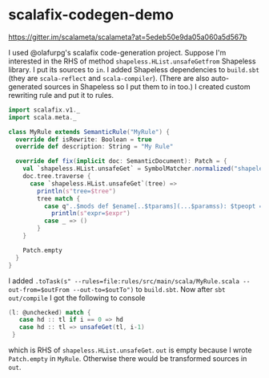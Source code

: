 # scalafix-codegen-demo

https://gitter.im/scalameta/scalameta?at=5edeb50e9da05a060a5d567b

I used @olafurpg's scalafix code-generation project. Suppose I'm interested in the RHS of method `shapeless.HList.unsafeGetfrom` Shapeless library. I put its sources to `in`. I added Shapeless dependencies to `build.sbt` (they are `scala-reflect` and `scala-compiler`). (There are also auto-generated sources in Shapeless so I put them to in too.) I created custom rewriting rule and put it to rules.

```scala
import scalafix.v1._
import scala.meta._

class MyRule extends SemanticRule("MyRule") {
  override def isRewrite: Boolean = true
  override def description: String = "My Rule"

  override def fix(implicit doc: SemanticDocument): Patch = {
    val `shapeless.HList.unsafeGet` = SymbolMatcher.normalized("shapeless.HList.unsafeGet")
    doc.tree.traverse {
      case `shapeless.HList.unsafeGet`(tree) =>
        println(s"tree=$tree")
        tree match {
          case q"..$mods def $ename[..$tparams](...$paramss): $tpeopt = $expr" =>
            println(s"expr=$expr")
          case _ => ()
        }
    }

    Patch.empty
  }
}
```

I added `.toTask(s" --rules=file:rules/src/main/scala/MyRule.scala --out-from=$outFrom --out-to=$outTo")` to `build.sbt`. Now after `sbt out/compile` I got the following to console
```scala
(l: @unchecked) match {
   case hd :: tl if i == 0 => hd
   case hd :: tl => unsafeGet(tl, i-1)
 }
```
which is RHS of `shapeless.HList.unsafeGet`. `out` is empty because I wrote `Patch.empty` in `MyRule`. Otherwise there would be transformed sources in `out`.
